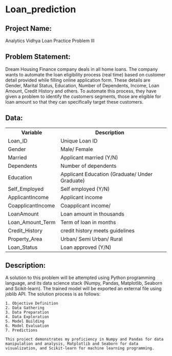 # Loan_prediction

<h2>Project Name:</h2>
	<p>Analytics Vidhya Loan Practice Problem III<p/>

<h2>Problem Statement:</h2>
	Dream Housing Finance company deals in all home loans. The company wants to automate the loan eligibility process (real time) based on customer detail provided while filling online application form. 
	These details are Gender, Marital Status, Education, Number of Dependents, Income, Loan Amount, Credit History and others. 
	To automate this process, they have given a problem to identify the customers segments, those are eligible for loan amount so that they can specifically target these customers.
	
<h2>Data:</h2>
<table>
<tr>
  <th>Variable</th>
  <th> Description</th>
</tr>
<tr>
  <td>Loan_ID</td>
  <td>Unique Loan ID</td>
</tr>
<tr>
  <td>Gender</td>
  <td>Male/ Female</td>
</tr>
<tr>
  <td>Married</td>
  <td>Applicant married (Y/N)</td>
<tr>
  <td>Dependents</td>
  <td>Number of dependents</td>
</tr>
<tr>
  <td>Education</td>
  <td>Applicant Education (Graduate/ Under Graduate)</td>
</tr>
<tr>
  <td>Self_Employed</td>
  <td>Self employed (Y/N)</td>
</tr>
<tr>
  <td>ApplicantIncome</td>
  <td>Applicant income</td>
</tr>
<tr>
  <td>CoapplicantIncome</td>
  <td>Coapplicant income/<td>
<tr>
<tr>
  <td>LoanAmount</td>
  <td>Loan amount in thousands</td>
</tr>
<tr>
  <td>Loan_Amount_Term</td>
  <td>Term of loan in months</td>
</tr>
<tr>
  <td>Credit_History</td>
  <td>credit history meets guidelines</td>
</tr>
<tr>
  <td>Property_Area</td>
  <td>Urban/ Semi Urban/ Rural</td>
</tr>
<tr>
  <td>Loan_Status</td>
  <td>Loan approved (Y/N)</td>
 </tr> 
</table>

<h2>Description:</h2>
	A solution to this problem will be attempted using Python programming language, and its data science stack (Numpy, Pandas, Matplotlib, Seaborn and Scikit-learn).
	The trained model will be exported an external file using joblib API.
	The solution process is as follows:

	1. Objective Definition
	2. Data Gathering
	3. Data Preparation
	4. Data Exploration
	5. Model Building
	6. Model Evaluation  
	7. Predictions 

	This project demonstrates my proficiency in Numpy and Pandas for data manipulation and analysis, Matplotlib and Seaborn for data visualization, and Scikit-learn for machine learning programming.
 
	
